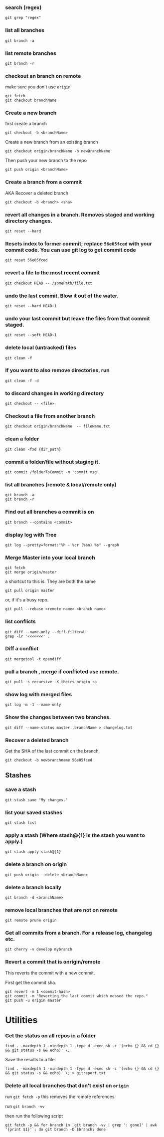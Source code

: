 ### search (regex)
```
git grep "regex"
```

### list all branches
```
git branch -a
```

### list remote branches
```
git branch -r
```

### checkout an branch on remote
make sure you don't use `origin`
```
git fetch
git checkout branchName
```

### Create a new branch
first create a branch
```
git checkout -b <branchName>
```

Create a new branch from an existing branch
```
git checkout origin/branchName -b newBranchName
```

Then push your new branch to the repo
```
git push origin <branchName>
```

### Create a branch from a commit
AKA Recover a deleted branch
```
git checkout -b <branch> <sha>
```

### revert all changes in a branch. Removes staged and working directory changes.
```
git reset --hard
```

### Resets index to former commit; replace `56e05fced` with your commit code. You can use git log to get commit code
```
git reset 56e05fced
```

### revert a file to the most recent commit
```
git checkout HEAD -- /somePath/file.txt
```

### undo the last commit. Blow it out of the water.
```
git reset --hard HEAD~1
```

### undo your last commit but leave the files from that commit staged. 
```
git reset --soft HEAD~1
```

### delete local (untracked) files
```
git clean -f
```

### If you want to also remove directories, run 
```
git clean -f -d
```

### to discard changes in working directory
```
git checkout -- <file>
```

### Checkout a file from another branch
```
git checkout origin/branchName  -- fileName.txt
```

### clean a folder
```
git clean -fxd {dir_path}
```

### commit a folder/file without staging it.
```
git commit /folderToCommit -m 'commit msg'
```

### list all branches (remote & local/remote only)
```
git branch -a
git branch -r
```

### Find out all branches a commit is on
```
git branch --contains <commit>
```

### display log with Tree
```
git log --pretty=format:"%h - %cr (%an) %s" --graph
```

### Merge Master into your local branch
```
git fetch
git merge origin/master
```
a shortcut to this is. They are both the same 
```
git pull origin master
```
or, if it's a busy repo.
```
git pull --rebase <remote name> <branch name>
```

### list conflicts
```
git diff --name-only --diff-filter=U
grep -lr '<<<<<<<' .
```

### Diff a conflict
```
git mergetool -t opendiff
```

### pull a branch , merge if conflicted use remote.
```
git pull -s recursive -X theirs origin ra
```

### show log with merged files
```
git log -m -1 --name-only
```

### Show the changes between two branches.
```
git diff --name-status master..branchName > changelog.txt
```

### Recover a deleted branch

Get the SHA of the last commit on the branch.

```
git checkout -b newbranchname 56e05fced
```

## Stashes

### save a stash
```
git stash save "My changes."
```

### list your saved stashes
```
git stash list
```

### apply a stash (Where stash@{1} is the stash you want to apply.)
```
git stash apply stash@{1}
```

### delete a branch on origin
```
git push origin --delete <branchName>
```

### delete a branch locally
```
git branch -d <branchName>
```

### remove local branches that are not on remote
```
git remote prune origin
```

### Get all commits from a branch. For a release log, changelog etc.
```
git cherry -v develop mybranch
```

### Revert a commit that is onrigin/remote

This reverts the commit with a new commit.

First get the commit sha.

```
git revert -m 1 <commit-hash> 
git commit -m "Reverting the last commit which messed the repo."
git push -u origin master
```

# Utilities

### Get the status on all repos in a folder
```
find . -maxdepth 1 -mindepth 1 -type d -exec sh -c '(echo {} && cd {} && git status -s && echo)' \;
```

Save the results to a file.
```
find . -maxdepth 1 -mindepth 1 -type d -exec sh -c '(echo {} && cd {} && git status -s && echo)' \; > gitreport.txt
```

### Delete all local branches that don't exist on `origin`

run `git fetch -p` this removes the remote references.

run `git branch -vv`

then run the following script

```
git fetch -p && for branch in `git branch -vv | grep ': gone]' | awk '{print $1}'`; do git branch -D $branch; done
```